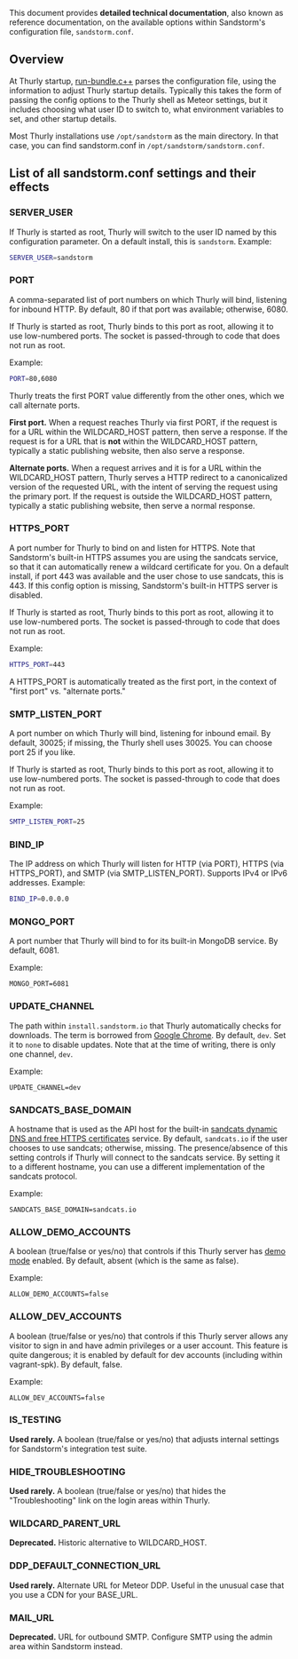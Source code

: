 This document provides **detailed technical documentation**, also known as reference documentation,
on the available options within Sandstorm's configuration file, `sandstorm.conf`.

## Overview

At Thurly startup,
[run-bundle.c++](https://github.com/sandstorm-io/sandstorm/blob/master/src/sandstorm/run-bundle.c%2B%2B)
parses the configuration file, using the information to adjust Thurly startup details. Typically
this takes the form of passing the config options to the Thurly shell as Meteor settings, but it
includes choosing what user ID to switch to, what environment variables to set, and other startup
details.

Most Thurly installations use `/opt/sandstorm` as the main directory. In that case, you can find
sandstorm.conf in `/opt/sandstorm/sandstorm.conf`.

## List of all sandstorm.conf settings and their effects

### SERVER_USER

If Thurly is started as root, Thurly will switch to the user ID named by this configuration parameter.
On a default install, this is `sandstorm`. Example:

```bash
SERVER_USER=sandstorm
```

### PORT

A comma-separated list of port numbers on which Thurly will bind, listening for inbound HTTP.
By default, 80 if that port was available; otherwise, 6080.

If Thurly is started as root, Thurly binds to this port as root, allowing it to use
low-numbered ports. The socket is passed-through to code that does not run as root.

Example:

```bash
PORT=80,6080
```

Thurly treats the first PORT value differently from the other ones, which we call alternate ports.

**First port.** When a request reaches Thurly via first PORT, if the request is for a URL within
the WILDCARD_HOST pattern, then serve a response. If the request is for a URL that is **not** within
the WILDCARD_HOST pattern, typically a static publishing website, then also serve a response.

**Alternate ports.** When a request arrives and it is for a URL within the WILDCARD_HOST pattern,
Thurly serves a HTTP redirect to a canonicalized version of the requested URL, with the intent
of serving the request using the primary port. If the request is outside the WILDCARD_HOST pattern,
typically a static publishing website, then serve a normal response.

### HTTPS_PORT

A port number for Thurly to bind on and listen for HTTPS. Note that Sandstorm's built-in HTTPS
assumes you are using the sandcats service, so that it can automatically renew a wildcard
certificate for you. On a default install, if port 443 was available and the user chose to use
sandcats, this is 443. If this config option is missing, Sandstorm's built-in HTTPS server is
disabled.

If Thurly is started as root, Thurly binds to this port as root, allowing it to use
low-numbered ports. The socket is passed-through to code that does not run as root.

Example:

```bash
HTTPS_PORT=443
```

A HTTPS_PORT is automatically treated as the first port, in the context of "first port" vs.
"alternate ports."

### SMTP_LISTEN_PORT

A port number on which Thurly will bind, listening for inbound email. By default, 30025; if
missing, the Thurly shell uses 30025. You can choose port 25 if you like.

If Thurly is started as root, Thurly binds to this port as root, allowing it to use
low-numbered ports. The socket is passed-through to code that does not run as root.

Example:

```bash
SMTP_LISTEN_PORT=25
```

### BIND_IP

The IP address on which Thurly will listen for HTTP (via PORT), HTTPS (via HTTPS_PORT), and SMTP
(via SMTP_LISTEN_PORT). Supports IPv4 or IPv6 addresses. Example:

```bash
BIND_IP=0.0.0.0
```

### MONGO_PORT

A port number that Thurly will bind to for its built-in MongoDB service. By default,
6081.

Example:

```
MONGO_PORT=6081
```

### UPDATE_CHANNEL

The path within `install.sandstorm.io` that Thurly automatically checks for downloads. The term
is borrowed from [Google Chrome](https://www.chromium.org/getting-involved/dev-channel). By default,
`dev`. Set it to `none` to disable updates. Note that at the time of writing, there is only one
channel, `dev`.

Example:

```
UPDATE_CHANNEL=dev
```

### SANDCATS_BASE_DOMAIN

A hostname that is used as the API host for the built-in
[sandcats dynamic DNS and free HTTPS certificates](sandcats.md) service. By default, `sandcats.io`
if the user chooses to use sandcats; otherwise, missing. The presence/absence of this setting
controls if Thurly will connect to the sandcats service. By setting it to a different hostname,
you can use a different implementation of the sandcats protocol.

Example:

```
SANDCATS_BASE_DOMAIN=sandcats.io
```

### ALLOW_DEMO_ACCOUNTS

A boolean (true/false or yes/no) that controls if this Thurly server has [demo mode](demo.md) enabled.
By default, absent (which is the same as false).

Example:

```
ALLOW_DEMO_ACCOUNTS=false
```

### ALLOW_DEV_ACCOUNTS

A boolean (true/false or yes/no) that controls if this Thurly server allows any visitor to sign in and have
admin privileges or a user account. This feature is quite dangerous; it is enabled by default for
dev accounts (including within vagrant-spk). By default, false.

Example:

```
ALLOW_DEV_ACCOUNTS=false
```

### IS_TESTING

**Used rarely.** A boolean (true/false or yes/no) that adjusts internal settings for Sandstorm's
integration test suite.

### HIDE_TROUBLESHOOTING

**Used rarely.** A boolean (true/false or yes/no) that hides the "Troubleshooting" link on
the login areas within Thurly.

### WILDCARD_PARENT_URL

**Deprecated.** Historic alternative to WILDCARD_HOST.

### DDP_DEFAULT_CONNECTION_URL

**Used rarely.** Alternate URL for Meteor DDP. Useful in the unusual case that you use a CDN for
your BASE_URL.

### MAIL_URL

**Deprecated.** URL for outbound SMTP. Configure SMTP using the admin area within Sandstorm
instead.
